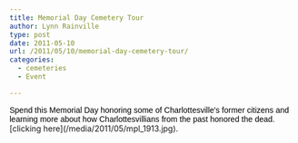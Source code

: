 ```yaml
---
title: Memorial Day Cemetery Tour
author: Lynn Rainville
type: post
date: 2011-05-10
url: /2011/05/10/memorial-day-cemetery-tour/
categories:
  - cemeteries
  - Event

---
```

<!--[endif]-->

<!--StartFragment-->

<p class="MsoNormal">
  <span class="description"><span style="font-family: Arial; color: black;">Spend this Memorial Day honoring some of Charlottesville's former citizens and learning more about how Charlottesvillians from the past honored the dead. </span></span>[clicking here](/media/2011/05/mpl_1913.jpg).</span></span>
</p>

<!--EndFragment-->

<span class="vevent"><span class="description"></span></span><span class="vevent"><span class="description"></span></span>
